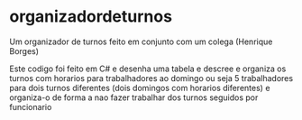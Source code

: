 # organizadordeturnos
Um organizador de turnos feito em conjunto com um colega (Henrique Borges) 


Este codigo foi feito em C# e desenha uma tabela e descree e organiza os turnos com horarios para trabalhadores ao domingo 
ou seja 5 trabalhadores para dois turnos diferentes (dois domingos com horarios diferentes) e organiza-o de forma 
a nao fazer trabalhar dos turnos seguidos por funcionario 
